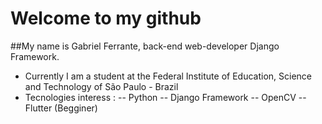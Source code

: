 # Welcome to my github
##My name is Gabriel Ferrante, back-end web-developer Django Framework.
- Currently I am a student at the Federal Institute of Education, Science and Technology of São Paulo - Brazil
- Tecnologies interess :
-- Python
-- Django Framework
-- OpenCV
-- Flutter (Begginer)

<!--
**GabrielFerrante/GabrielFerrante** is a ✨ _special_ ✨ repository because its `README.md` (this file) appears on your GitHub profile.



